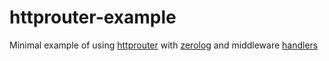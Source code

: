 # httprouter-example

Minimal example of using [httprouter](https://github.com/julienschmidt/httprouter)
with [zerolog](https://github.com/rs/zerolog)
and middleware [handlers](https://github.com/gorilla/handlers)

